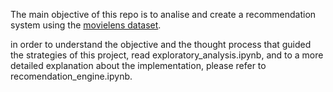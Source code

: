 The main objective of this repo is to analise and create a recommendation system using the [movielens dataset](https://grouplens.org/datasets/movielens/20m/).

in order to understand the objective and the thought process that guided the strategies of this project, read exploratory_analysis.ipynb, and to a more detailed explanation about the implementation, please refer to recomendation_engine.ipynb.
